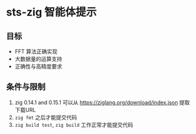 # sts-zig 智能体提示

## 目标
  - FFT 算法正确实现
  - 大数据量的运算支持
  - 正确性与高精度要求
## 条件与限制
  1. zig 0.14.1 and 0.15.1 可以从 https://ziglang.org/download/index.json 提取下载URL
  1. `zig fmt` 之后才能提交代码
  1. `zig build test`, `zig build` 工作正常才能提交代码

